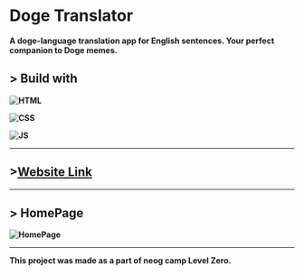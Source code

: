 # <strong>Doge Translator<strong>
A doge-language translation app for English sentences. Your perfect companion to Doge memes.

## <strong>> Build with
![HTML](https://img.shields.io/badge/HTML5-E34F26?style=for-the-badge&logo=html5&logoColor=white)

![CSS](https://img.shields.io/badge/CSS3-1572B6?style=for-the-badge&logo=css3&logoColor=white)

![JS](https://img.shields.io/badge/JavaScript-F7DF1E?style=for-the-badge&logo=javascript&logoColor=black)

---

## >[Website Link](https://doge-translator-esarvesh11.netlify.app/)

---

## > HomePage

![HomePage](https://user-images.githubusercontent.com/102407237/212737559-63e9a6e2-cde2-49c3-a906-2a41017cb4cf.png)

---

**This project was made as a part of neog camp Level Zero.**